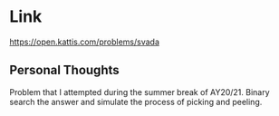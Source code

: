# Link

https://open.kattis.com/problems/svada

## Personal Thoughts

Problem that I attempted during the summer break of AY20/21. Binary search the answer and simulate the process of picking and peeling.


